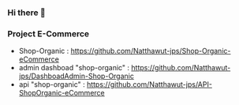 ### Hi there 👋
  ### Project E-Commerce
  * Shop-Organic : https://github.com/Natthawut-jps/Shop-Organic-eCommerce
  * admin dashboad "shop-organic" : https://github.com/Natthawut-jps/DashboadAdmin-Shop-Organic
  * api "shop-organic" : https://github.com/Natthawut-jps/API-ShopOrganic-eCommerce

<!--
**Natthawut-jps/Natthawut-jps** is a ✨ _special_ ✨ repository because its `README.md` (this file) appears on your GitHub profile.

Here are some ideas to get you started:

- 🔭 I’m currently working on ...
- 🌱 I’m currently learning ...
- 👯 I’m looking to collaborate on ...
- 🤔 I’m looking for help with ...
- 💬 Ask me about ...
- 📫 How to reach me: ...
- 😄 Pronouns: ...
- ⚡ Fun fact: ...
-->
